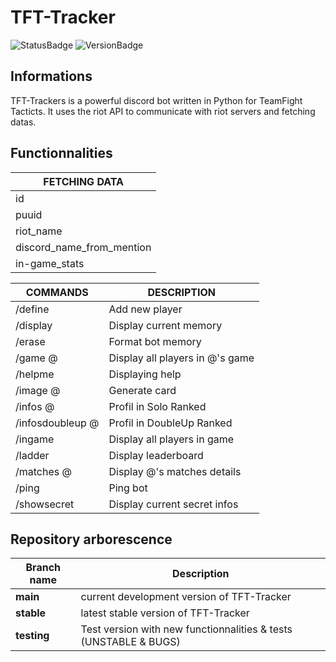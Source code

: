 # TFT-Tracker
![StatusBadge](https://img.shields.io/badge/Status-In_Development-cd3e3d)
![VersionBadge](https://img.shields.io/badge/Version-v0.1-2f2f2f)
## Informations
TFT-Trackers is a powerful discord bot written in Python for TeamFight Tacticts. It uses the riot API to communicate with riot servers and fetching datas.
## Functionnalities 
|FETCHING DATA|
|------|
|id|
|puuid|
|riot_name|
|discord_name_from_mention|
|in-game_stats|

|COMMANDS|DESCRIPTION|
|------|------|
|/define|Add new player|
|/display|Display current memory|
|/erase|Format bot memory|
|/game @|Display all players in @'s game|
|/helpme|Displaying help|
|/image @|Generate card|
|/infos @|Profil in Solo Ranked|
|/infosdoubleup @|Profil in DoubleUp Ranked|
|/ingame|Display all players in game|
|/ladder|Display leaderboard|
|/matches @|Display @'s matches details|
|/ping|Ping bot|
|/showsecret|Display current secret infos|
## Repository arborescence
|Branch name|Description|
|------|------|
|**main**|current development version of TFT-Tracker|
|**stable**|latest stable version of TFT-Tracker|
|**testing**|Test version with new functionnalities & tests (UNSTABLE & BUGS)|